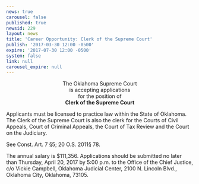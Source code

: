 ```yaml
---
news: true
carousel: false
published: true
newsid: 229
layout: news
title: 'Career Opportunity: Clerk of the Supreme Court'
publish: '2017-03-30 12:00 -0500'
expire: '2017-07-30 12:00 -0500'
system: false
link: null
carousel_expire: null
---
```

<p style="text-align: center;">The Oklahoma Supreme Court<br>
is accepting applications<br>
for the position of<br>
<strong>Clerk of the Supreme Court</strong></p>

Applicants must be licensed to practice law within the State of Oklahoma.
The Clerk of the Supreme Court is also the clerk for the Courts of
Civil Appeals, Court of Criminal Appeals, the Court of Tax Review and
the Court on the Judiciary.

See Const. Art. 7 §5; 20 O.S. 2011§ 78.

The annual salary is $111,356. Applications should be submitted no later
than Thursday, April 20, 2017 by 5:00 p.m. to the Office of the Chief
Justice, c/o Vickie Campbell, Oklahoma Judicial Center, 2100 N. Lincoln
Blvd., Oklahoma City, Oklahoma, 73105.

